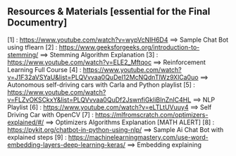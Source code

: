 ## Resources & Materials [essential for the Final Documentry]
[1] : https://www.youtube.com/watch?v=wypVcNIH6D4 ==> Sample Chat Bot using tflearn
[2] : https://www.geeksforgeeks.org/introduction-to-stemming/ ==> Stemming Algorithm Explanation
[3] : https://www.youtube.com/watch?v=ELE2_Mftqoc ==> Reinforcement Learning Full Course
[4] : https://www.youtube.com/watch?v=J1F32aVSYaU&list=PLQVvvaa0QuDeI12McNQdnTlWz9XlCa0uo ==> Autonomous self-driving cars with Carla and Python playlist
[5] : https://www.youtube.com/watch?v=FLZvOKSCkxY&list=PLQVvvaa0QuDf2JswnfiGkliBInZnIC4HL ==> NLP Playlist
[6] : https://www.youtube.com/watch?v=eLTLtUVuuy4 ==> Self Driving Car with OpenCV
[7] : https://mlfromscratch.com/optimizers-explained/#/ ==> Optimizers Algorithms Explanation [MATH ALERT]
[8] : https://pykit.org/chatbot-in-python-using-nlp/ ==> Sample Ai Chat Bot with explained steps
[9] : https://machinelearningmastery.com/use-word-embedding-layers-deep-learning-keras/ ==> Embedding explaining
